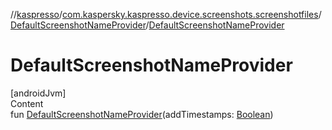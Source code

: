 //[kaspresso](../../index.md)/[com.kaspersky.kaspresso.device.screenshots.screenshotfiles](../index.md)/[DefaultScreenshotNameProvider](index.md)/[DefaultScreenshotNameProvider](-default-screenshot-name-provider.md)



# DefaultScreenshotNameProvider  
[androidJvm]  
Content  
fun [DefaultScreenshotNameProvider](-default-screenshot-name-provider.md)(addTimestamps: [Boolean](https://kotlinlang.org/api/latest/jvm/stdlib/kotlin/-boolean/index.html))  



